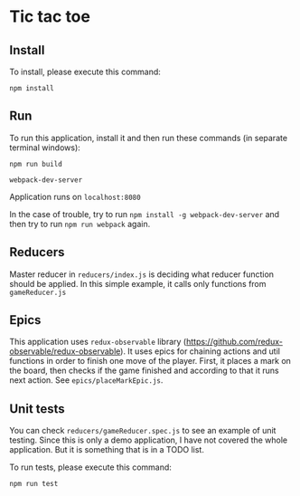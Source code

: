 # Tic tac toe

## Install

To install, please execute this command:

`npm install`

## Run
To run this application, install it and then run these commands (in separate terminal windows):

`npm run build`

`webpack-dev-server`

Application runs on `localhost:8080`

In the case of trouble, try to run `npm install -g webpack-dev-server` and then try to run `npm run webpack` again.

## Reducers
Master reducer in `reducers/index.js` is deciding what reducer function should be applied. In this simple example, it calls only functions from `gameReducer.js`


## Epics
This application uses `redux-observable` library (https://github.com/redux-observable/redux-observable). It uses epics for chaining actions and util functions in order to finish one move of the player. First, it places a mark on the board, then checks if the game finished and according to that it runs next action. See `epics/placeMarkEpic.js`. 

## Unit tests
You can check `reducers/gameReducer.spec.js` to see an example of unit testing. Since this is only a demo application, I have not covered the whole application. But it is something that is in a TODO list.

To run tests, please execute this command:

`npm run test`

